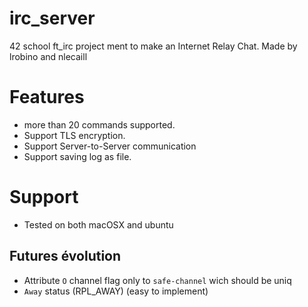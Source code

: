 # irc_server
42 school ft_irc project ment to make an Internet Relay Chat. Made by lrobino and nlecaill

# Features

- more than 20 commands supported.
- Support TLS encryption.
- Support Server-to-Server communication
- Support saving log as file.


# Support
- Tested on both macOSX and ubuntu

## Futures évolution

- Attribute `O` channel flag only to `safe-channel` wich should be uniq
- `Away` status (RPL_AWAY) (easy to implement)